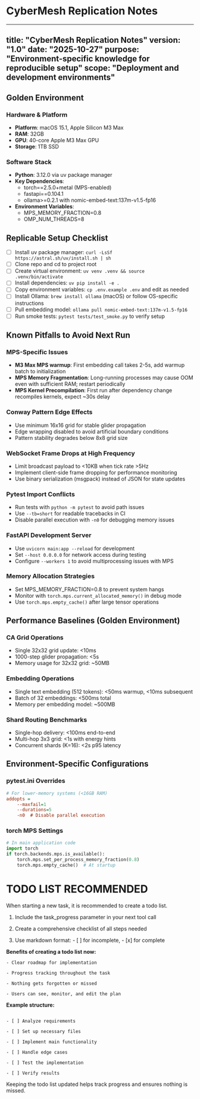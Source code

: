# CyberMesh Replication Notes

---
title: "CyberMesh Replication Notes"
version: "1.0"
date: "2025-10-27"
purpose: "Environment-specific knowledge for reproducible setup"
scope: "Deployment and development environments"
---

## Golden Environment

### Hardware & Platform
- **Platform**: macOS 15.1, Apple Silicon M3 Max
- **RAM**: 32GB
- **GPU**: 40-core Apple M3 Max GPU
- **Storage**: 1TB SSD

### Software Stack
- **Python**: 3.12.0 via uv package manager
- **Key Dependencies**:
  - torch==2.5.0+metal (MPS-enabled)
  - fastapi==0.104.1
  - ollama>=0.2.1 with nomic-embed-text:137m-v1.5-fp16
- **Environment Variables**:
  - MPS_MEMORY_FRACTION=0.8
  - OMP_NUM_THREADS=8

## Replicable Setup Checklist

- [ ] Install uv package manager: `curl -LsSf https://astral.sh/uv/install.sh | sh`
- [ ] Clone repo and cd to project root
- [ ] Create virtual environment: `uv venv .venv && source .venv/bin/activate`
- [ ] Install dependencies: `uv pip install -e .`
- [ ] Copy environment variables: `cp .env.example .env` and edit as needed
- [ ] Install Ollama: `brew install ollama` (macOS) or follow OS-specific instructions
- [ ] Pull embedding model: `ollama pull nomic-embed-text:137m-v1.5-fp16`
- [ ] Run smoke tests: `pytest tests/test_smoke.py` to verify setup

## Known Pitfalls to Avoid Next Run

### MPS-Specific Issues
- **M3 Max MPS warmup**: First embedding call takes 2-5s, add warmup batch to initialization
- **MPS Memory Fragmentation**: Long-running processes may cause OOM even with sufficient RAM; restart periodically
- **MPS Kernel Precompilation**: First run after dependency change recompiles kernels, expect ~30s delay

### Conway Pattern Edge Effects
- Use minimum 16x16 grid for stable glider propagation
- Edge wrapping disabled to avoid artificial boundary conditions
- Pattern stability degrades below 8x8 grid size

### WebSocket Frame Drops at High Frequency
- Limit broadcast payload to <10KB when tick rate >5Hz
- Implement client-side frame dropping for performance monitoring
- Use binary serialization (msgpack) instead of JSON for state updates

### Pytest Import Conflicts
- Run tests with `python -m pytest` to avoid path issues
- Use `--tb=short` for readable tracebacks in CI
- Disable parallel execution with `-n0` for debugging memory issues

### FastAPI Development Server
- Use `uvicorn main:app --reload` for development
- Set `--host 0.0.0.0` for network access during testing
- Configure `--workers 1` to avoid multiprocessing issues with MPS

### Memory Allocation Strategies
- Set MPS_MEMORY_FRACTION=0.8 to prevent system hangs
- Monitor with `torch.mps.current_allocated_memory()` in debug mode
- Use `torch.mps.empty_cache()` after large tensor operations

## Performance Baselines (Golden Environment)

### CA Grid Operations
- Single 32x32 grid update: <10ms
- 1000-step glider propagation: <5s
- Memory usage for 32x32 grid: ~50MB

### Embedding Operations
- Single text embedding (512 tokens): <50ms warmup, <10ms subsequent
- Batch of 32 embeddings: <500ms total
- Memory per embedding model: ~500MB

### Shard Routing Benchmarks
- Single-hop delivery: <100ms end-to-end
- Multi-hop 3x3 grid: <1s with energy hints
- Concurrent shards (K=16): <2s p95 latency

## Environment-Specific Configurations

### pytest.ini Overrides
```ini
# For lower-memory systems (<16GB RAM)
addopts =
    --maxfail=1
    --durations=5
    -n0  # Disable parallel execution
```

### torch MPS Settings
```python
# In main application code
import torch
if torch.backends.mps.is_available():
    torch.mps.set_per_process_memory_fraction(0.8)
    torch.mps.empty_cache()  # At startup
```
# TODO LIST RECOMMENDED
When starting a new task, it is recommended to create a todo list.




1. Include the task_progress parameter in your next tool call

2. Create a comprehensive checklist of all steps needed

3. Use markdown format: - [ ] for incomplete, - [x] for complete



**Benefits of creating a todo list now:**

	- Clear roadmap for implementation

	- Progress tracking throughout the task

	- Nothing gets forgotten or missed

	- Users can see, monitor, and edit the plan



**Example structure:**
```

- [ ] Analyze requirements

- [ ] Set up necessary files

- [ ] Implement main functionality

- [ ] Handle edge cases

- [ ] Test the implementation

- [ ] Verify results
```



Keeping the todo list updated helps track progress and ensures nothing is missed.
